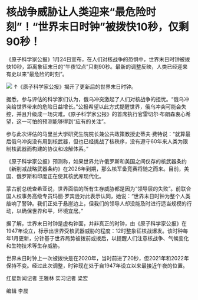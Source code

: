 # 核战争威胁让人类迎来“最危险时刻”！“世界末日时钟”被拨快10秒，仅剩90秒！

《原子科学家公报》1月24日宣布，在人们对核战争的恐惧中，世界末日时钟被拨快10秒，距离象征末日的“午夜12点”只剩90秒。最新的调整反映，人类已经迎来有史以来“最危险的时刻”。

![](https://inews.gtimg.com/newsapp_bt/0/15626523342/1000)
↑《原子科学家公报》揭开了更新后的世界末日时钟。

据悉，参与评估的科学家们认为，俄乌冲突激起了人们对核战争的担忧。“俄乌冲突给世界带来的危险日益增长。”公报希望以此方式提醒世界，俄乌冲突可能会失控，并且升级成一场灾难。《原子科学家公报》的首席执行官雷切尔·布朗森衷心希望，这一可怕的预测能够得到“应有的关注”。

参与此次评估的马里兰大学研究生院院长兼公共政策教授史蒂夫·费特说：“就算最后俄乌冲突没有用到核武器，但也已经挑战了核秩序，没有遵守60年来人类为限制核武器而构建的协议和谅解体系。”

《原子科学家公报》预测称，如果世界允许俄罗斯和美国之间仅存的核武器条约《新削减战略武器条约》在2026年到期，那么核军备竞赛将随之而来。目前，美国、俄罗斯和印度正在使其核武库现代化。

蒙古前总统查希亚说，世界面临的所有生存威胁都是因为“领导层的失败”。前联合国人权事务高级专员玛丽·罗宾逊对此表示认同，她说：“世界末日时钟为整个人类敲响了警钟。我们正处于悬崖边上，但我们的领导人却没能及时进行适当规模的行动，以确保世界和平，环境宜居。”

据了解，世界末日时钟是虚构钟面，并非真正的时钟，由《原子科学家公报》在1947年设立，标示出世界受核武器威胁的程度：12时整象征核战爆发。该时钟每年1月更新，分针基于世界局势被拨前或拨后，以提醒人们注意核战争、气候变化和生物技术等生存威胁。

世界末日时钟上一次被拨快是在2020年，当时前进了20秒，但2021年和2022年保持不变。经过此次调整，时钟现在处于自1947年设立以来最接近午夜的位置。

红星新闻记者 王雅林 实习记者 梁宏

编辑 李晨

